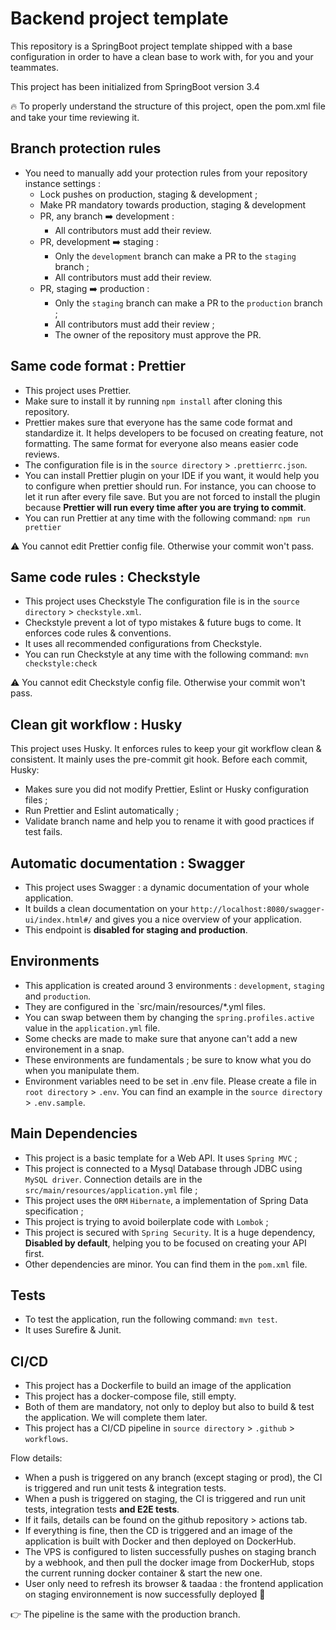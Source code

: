# Backend project template

This repository is a SpringBoot project template shipped with a base configuration in order to have a clean base to work with, for you and your teammates.

This project has been initialized from SpringBoot version 3.4

🔥 To properly understand the structure of this project, open the pom.xml file and take your time reviewing it.

## Branch protection rules
- You need to manually add your protection rules from your repository instance settings :
    - Lock pushes on production, staging & development ;
    - Make PR mandatory towards production, staging & development
    - PR, any branch ➡️ development :
        - All contributors must add their review.
    - PR, development ➡️ staging :
        - Only the `development` branch can make a PR to the `staging` branch ;
        - All contributors must add their review.
    - PR, staging ➡️ production :
        - Only the `staging` branch can make a PR to the `production` branch ;
        - All contributors must add their review ;
        - The owner of the repository must approve the PR.

## Same code format : Prettier
- This project uses Prettier.
- Make sure to install it by running `npm install` after cloning this repository. 
- Prettier makes sure that everyone has the same code format and standardize it. It helps developers to be focused on creating feature, not formatting. The same format for everyone also means easier code reviews.
- The configuration file is in the `source directory` > `.prettierrc.json`.
- You can install Prettier plugin on your IDE if you want, it would help you to configure when prettier should run. For instance, you can choose to let it run after every file save. But you are not forced to install the plugin because **Prettier will run every time after you are trying to commit**.
- You can run Prettier at any time with the following command: `npm run prettier`

⚠️ You cannot edit Prettier config file. Otherwise your commit won't pass.


## Same code rules : Checkstyle
- This project uses Checkstyle The configuration file is in the `source directory` > `checkstyle.xml`.
- Checkstyle prevent a lot of typo mistakes & future bugs to come. It enforces code rules & conventions.
- It uses all recommended configurations from Checkstyle.
- You can run Checkstyle at any time with the following command: `mvn checkstyle:check`

⚠️ You cannot edit Checkstyle config file. Otherwise your commit won't pass.

## Clean git workflow : Husky
This project uses Husky. It enforces rules to keep your git workflow clean & consistent. It mainly uses the pre-commit git hook. Before each commit, Husky:
- Makes sure you did not modify Prettier, Eslint or Husky configuration files ;
- Run Prettier and Eslint automatically ;
- Validate branch name and help you to rename it with good practices if test fails.

## Automatic documentation : Swagger
- This project uses Swagger : a dynamic documentation of your whole application.
- It builds a clean documentation on your `http://localhost:8080/swagger-ui/index.html#/` and gives you a nice overview of your application.
- This endpoint is **disabled for staging and production**.

## Environments
- This application is created around 3 environments : `development`, `staging` and `production`.
- They are configured in the `src/main/resources/*.yml files. 
- You can swap between them by changing the `spring.profiles.active` value in the `application.yml` file.
- Some checks are made to make sure that anyone can't add a new environement in a snap.
- These environments are fundamentals ; be sure to know what you do when you manipulate them.
- Environment variables need to be set in .env file. Please create a file in `root directory` > `.env`. You can find an example in the `source directory` > `.env.sample`.

## Main Dependencies
- This project is a basic template for a Web API. It uses `Spring MVC` ;
- This project is connected to a Mysql Database through JDBC using `MySQL driver`. Connection details are in the `src/main/resources/application.yml` file ;
- This project uses the `ORM` `Hibernate`, a implementation of Spring Data specification ;
- This project is trying to avoid boilerplate code with `Lombok` ;
- This project is secured with `Spring Security`. It is a huge dependency, **Disabled by default**, helping you to be focused on creating your API first.
- Other dependencies are minor. You can find them in the `pom.xml` file.

## Tests
- To test the application, run the following command: `mvn test`.
- It uses Surefire & Junit.

## CI/CD
- This project has a Dockerfile to build an image of the application
- This project has a docker-compose file, still empty.
- Both of them are mandatory, not only to deploy but also to build & test the application. We will complete them later.
- This project has a CI/CD pipeline in `source directory` > `.github` > `workflows`.

Flow details:
- When a push is triggered on any branch (except staging or prod), the CI is triggered and run unit tests & integration tests.
- When a push is triggered on staging, the CI is triggered and run unit tests, integration tests **and E2E tests**.
- If it fails, details can be found on the github repository > actions tab.
- If everything is fine, then the CD is triggered and an image of the application is built with Docker and then deployed on DockerHub.
- The VPS is configured to listen successfully pushes on staging branch by a webhook, and then pull the docker image from DockerHub, stops the current running docker container & start the new one.
- User only need to refresh its browser & taadaa : the frontend application on staging environnement is now successfully deployed 🎉

👉 The pipeline is the same with the production branch. 








